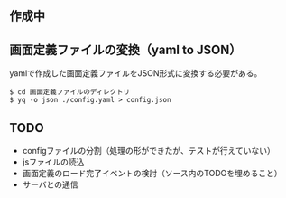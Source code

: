 ## 作成中

## 画面定義ファイルの変換（yaml to JSON）
yamlで作成した画面定義ファイルをJSON形式に変換する必要がある。
```
$ cd 画面定義ファイルのディレクトリ
$ yq -o json ./config.yaml > config.json
```

## TODO
* configファイルの分割（処理の形ができたが、テストが行えていない）
* jsファイルの読込
* 画面定義のロード完了イベントの検討（ソース内のTODOを埋めること）
* サーバとの通信
